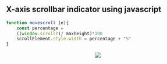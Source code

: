 ## X-axis scrollbar indicator using javascript

```js
function movescroll (e){
    const percentage =
    ((window.scrollY)/ maxheight)*100
    scrollElement.style.width = percentage + "%"
}
```
<p align="center">
    <img src="img.gif">
</p>
